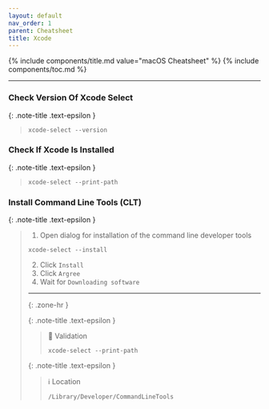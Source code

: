 ```yaml
---
layout: default
nav_order: 1
parent: Cheatsheet
title: Xcode
---
```


{% include components/title.md value="macOS Cheatsheet" %}
{% include components/toc.md %}

---

### Check Version Of Xcode Select

{: .note-title .text-epsilon }
>
> ```shell
> xcode-select --version
> ```

### Check If Xcode Is Installed

{: .note-title .text-epsilon }
>
> ```shell
> xcode-select --print-path
> ```

### Install Command Line Tools (CLT)

{: .note-title .text-epsilon } 
>
> 1. Open dialog for installation of the command line developer tools
> ```shell
> xcode-select --install
> ```
> 2. Click `Install`
> 3. Click `Argree`
> 4. Wait for `Downloading software`
>
> <hr>{: .zone-hr }
>
> {: .note-title .text-epsilon } 
>> 🔲 Validation
>>
>> ```shell
>> xcode-select --print-path
>> ```
>
> {: .note-title .text-epsilon } 
>> ℹ️ Location
>>
>> `/Library/Developer/CommandLineTools`
